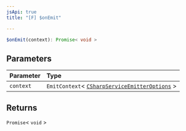 ```yaml
---
jsApi: true
title: "[F] $onEmit"

---
```

```ts
$onEmit(context): Promise< void >
```

## Parameters

| Parameter | Type |
| :------ | :------ |
| `context` | `EmitContext`< [`CSharpServiceEmitterOptions`](Interface.CSharpServiceEmitterOptions.md) \> |

## Returns

`Promise`< `void` \>
